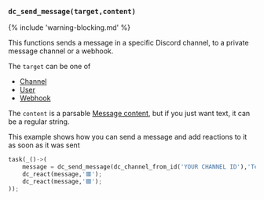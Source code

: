 ### `dc_send_message(target,content)`

{% include 'warning-blocking.md' %}

This functions sends a message in a specific Discord channel, to a private message channel or a webhook.

The `target` can be one of

* [Channel](/values/channel.md)
* [User](/values/user.md)
* [Webhook](/values/webhook.md)

The `content` is a parsable [Message content](/parsables/message-content.md), but if you just want text, it can be a regular string.

This example shows how you can send a message and add reactions to it as soon as it was sent

```py
task(_()->(
    message = dc_send_message(dc_channel_from_id('YOUR CHANNEL ID'),'Test message');
    dc_react(message,'🟥');
    dc_react(message,'🟩');
));
```